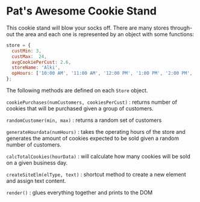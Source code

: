 # Pat's Awesome Cookie Stand

This cookie stand will blow your socks off.
There are many stores through-out the area and each one is represented by an object with some functions:

```javascript
store = {
  custMin: 3,
  custMax:  24,
  avgCookiePerCust: 2.6,
  storeName: 'Alki',
  opHours: ['10:00 AM', '11:00 AM', '12:00 PM', '1:00 PM', '2:00 PM', '3:00 PM', '4:00 PM', '5:00 PM', '6:00 PM'],
};
```

The following methods are defined on each `Store` object.


`cookiePurchases(numCustomers, cookiesPerCust)` : returns number of cookies that will be purchased given a group of customers.

`randomCustomer(min, max)` : returns a random set of customers

`generateHourdata(numHours)` : takes the operating hours of the store and generates the amount of cookies expected to be sold given a random number of customers.

`calcTotalCookies(hourData)` : will calculate how many cookies will be sold on a given business day.

`createSiteElm(elType, text)` : shortcut method to create a new element and assign text content.

`render()` : glues everything together and prints to the DOM
